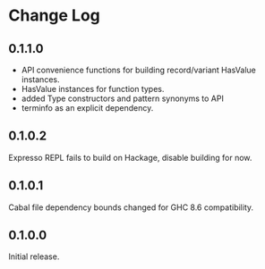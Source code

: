 # Change Log

## 0.1.1.0

- API convenience functions for building record/variant HasValue instances.
- HasValue instances for function types.
- added Type constructors and pattern synonyms to API
- terminfo as an explicit dependency.

## 0.1.0.2

Expresso REPL fails to build on Hackage, disable building for now.

## 0.1.0.1

Cabal file dependency bounds changed for GHC 8.6 compatibility.

## 0.1.0.0

Initial release.
